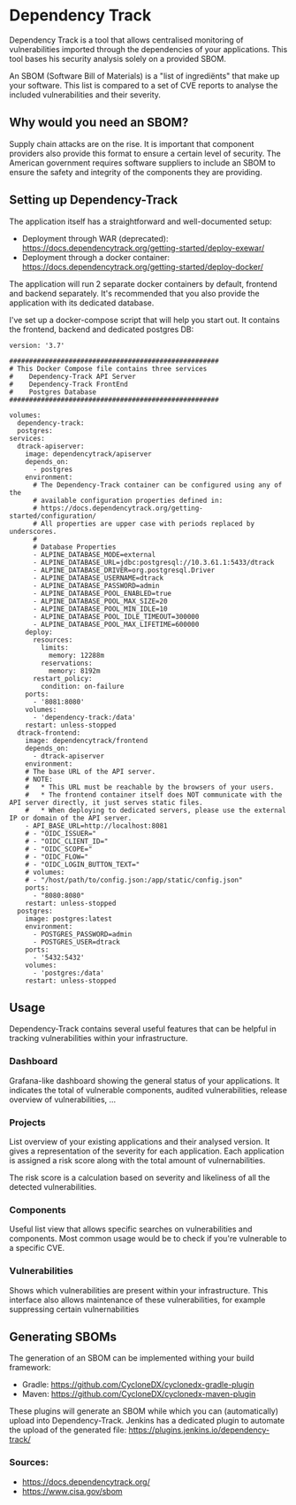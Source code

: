 # Dependency Track
Dependency Track is a tool that allows centralised monitoring of vulnerabilities imported through the dependencies of your applications. This tool bases his security analysis solely on a provided SBOM.

An SBOM (Software Bill of Materials) is a "list of ingrediënts" that make up your software. This list is compared to a set of CVE reports to analyse the included vulnerabilities and their severity.

## Why would you need an SBOM?
Supply chain attacks are on the rise. It is important that component providers also provide this format to ensure a certain level of security. The American government requires software suppliers to include an SBOM to ensure the safety and integrity of the components they are providing.

## Setting up Dependency-Track
The application itself has a straightforward and well-documented setup:
- Deployment through WAR (deprecated): https://docs.dependencytrack.org/getting-started/deploy-exewar/
- Deployment through a docker container: https://docs.dependencytrack.org/getting-started/deploy-docker/

The application will run 2 separate docker containers by default, frontend and backend separately. It's recommended that you also provide the application with its dedicated database.

I've set up a docker-compose script that will help you start out. It contains the frontend, backend and dedicated postgres DB: 

````
version: '3.7'

#####################################################
# This Docker Compose file contains three services
#    Dependency-Track API Server
#    Dependency-Track FrontEnd
#    Postgres Database
#####################################################

volumes:
  dependency-track:
  postgres:
services:
  dtrack-apiserver:
    image: dependencytrack/apiserver
    depends_on:
      - postgres
    environment:
      # The Dependency-Track container can be configured using any of the
      # available configuration properties defined in:
      # https://docs.dependencytrack.org/getting-started/configuration/
      # All properties are upper case with periods replaced by underscores.
      #
      # Database Properties
      - ALPINE_DATABASE_MODE=external
      - ALPINE_DATABASE_URL=jdbc:postgresql://10.3.61.1:5433/dtrack
      - ALPINE_DATABASE_DRIVER=org.postgresql.Driver
      - ALPINE_DATABASE_USERNAME=dtrack
      - ALPINE_DATABASE_PASSWORD=admin
      - ALPINE_DATABASE_POOL_ENABLED=true
      - ALPINE_DATABASE_POOL_MAX_SIZE=20
      - ALPINE_DATABASE_POOL_MIN_IDLE=10
      - ALPINE_DATABASE_POOL_IDLE_TIMEOUT=300000
      - ALPINE_DATABASE_POOL_MAX_LIFETIME=600000
    deploy:
      resources:
        limits:
          memory: 12288m
        reservations:
          memory: 8192m
      restart_policy:
        condition: on-failure
    ports:
      - '8081:8080'
    volumes:
      - 'dependency-track:/data'
    restart: unless-stopped
  dtrack-frontend:
    image: dependencytrack/frontend
    depends_on:
      - dtrack-apiserver
    environment:
    # The base URL of the API server.
    # NOTE:
    #   * This URL must be reachable by the browsers of your users.
    #   * The frontend container itself does NOT communicate with the API server directly, it just serves static files.
    #   * When deploying to dedicated servers, please use the external IP or domain of the API server.
    - API_BASE_URL=http://localhost:8081
    # - "OIDC_ISSUER="
    # - "OIDC_CLIENT_ID="
    # - "OIDC_SCOPE="
    # - "OIDC_FLOW="
    # - "OIDC_LOGIN_BUTTON_TEXT="
    # volumes:
    # - "/host/path/to/config.json:/app/static/config.json"
    ports:
      - "8080:8080"
    restart: unless-stopped
  postgres:
    image: postgres:latest
    environment:
      - POSTGRES_PASSWORD=admin
      - POSTGRES_USER=dtrack
    ports:
      - '5432:5432'
    volumes:
      - 'postgres:/data'
    restart: unless-stopped
````

## Usage
Dependency-Track contains several useful features that can be helpful in tracking vulnerabilities within your infrastructure.

### Dashboard
Grafana-like dashboard showing the general status of your applications. It indicates the total of vulnerable components, audited vulnerabilities, release overview of vulnerabilities, ...

### Projects
List overview of your existing applications and their analysed version. It gives a representation of the severity for each application. Each application is assigned a risk score along with the total amount of vulnernabilities. 

The risk score is a calculation based on severity and likeliness of all the detected vulnerabilities.

### Components
Useful list view that allows specific searches on vulnerabilities and components. Most common usage would be to check if you're vulnerable to a specific CVE.

### Vulnerabilities
Shows which vulnerabilities are present within your infrastructure. This interface also allows maintenance of these vulnerabilities, for example suppressing certain vulnernabilities

## Generating SBOMs
The generation of an SBOM can be implemented withing your build framework:
- Gradle: https://github.com/CycloneDX/cyclonedx-gradle-plugin
- Maven: https://github.com/CycloneDX/cyclonedx-maven-plugin

These plugins will generate an SBOM while which you can (automatically) upload into Dependency-Track. Jenkins has a dedicated plugin to automate the upload of the generated file: https://plugins.jenkins.io/dependency-track/

### Sources:
- https://docs.dependencytrack.org/
- https://www.cisa.gov/sbom
